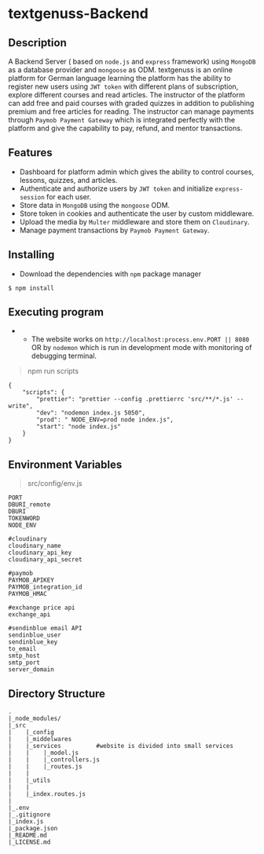 # textgenuss-Backend

## Description
A Backend Server ( based on `node.js` and `express` framework) using `MongoDB` as a database provider and `mongoose` as ODM.
textgenuss is an online platform for German language learning the platform has the ability to register new users using `JWT token` with different plans of subscription, explore different courses and read articles. The instructor of the platform can add free and paid courses with graded quizzes in addition to publishing premium and free articles for reading. The instructor can manage payments through `Paymob Payment Gateway` which is integrated perfectly with the platform and give the capability to pay, refund, and mentor transactions.


## Features
* Dashboard for platform admin which gives the ability to control courses, lessons, quizzes, and articles.
* Authenticate and authorize users by `JWT token` and initialize `express-session` for each user.
* Store data in `MongoDB` using the `mongoose` ODM.
* Store token in cookies and authenticate the user by custom middleware.
* Upload the media by `Multer` middleware and store them on `Cloudinary`.
* Manage payment transactions by `Paymob Payment Gateway`.

## Installing

* Download the dependencies with `npm` package manager
```
$ npm install
```
## Executing program
* * The website works on `http://localhost:process.env.PORT || 8080` OR by `nodemon` which is run in development mode with monitoring of debugging terminal.

>npm run scripts
```
{
    "scripts": {
        "prettier": "prettier --config .prettierrc 'src/**/*.js' --write",
        "dev": "nodemon index.js 5050",
        "prod": " NODE_ENV=prod node index.js",
        "start": "node index.js"
    }
}
```
## Environment Variables 
> src/config/env.js
```
PORT
DBURI_remote
DBURI
TOKENWORD
NODE_ENV

#cloudinary
cloudinary_name
cloudinary_api_key
cloudinary_api_secret

#paymob
PAYMOB_APIKEY
PAYMOB_integration_id
PAYMOB_HMAC

#exchange price api
exchange_api

#sendinblue email API
sendinblue_user
sendinblue_key
to_email
smtp_host
smtp_port
server_domain

```

## Directory Structure

```
.
|_node_modules/
|_src
|    |_config
|    |_middelwares
|    |_services          #website is divided into small services
|    |    |_model.js
|    |    |_controllers.js            
|    |    |_routes.js
|    |    
|    |_utils
|    |
|    |_index.routes.js
|
|_.env
|_.gitignore
|_index.js
|_package.json
|_README.md
|_LICENSE.md
```
